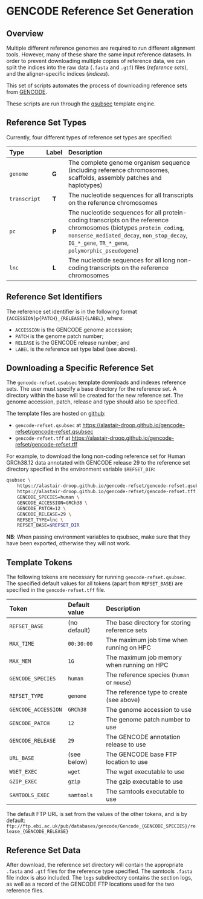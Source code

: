 # GENCODE Reference Set Generation

## Overview

Multiple different reference genomes are required to run different alignment tools. However, many of these share the same input reference datasets. In order to prevent downloading multiple copies of reference data, we can split the indices into the raw data (`.fasta` and `.gtf`) files (*reference sets*), and the aligner-specific indices (*indices*).

This set of scripts automates the process of downloading reference sets from [GENCODE](https://www.gencodegenes.org).

These scripts are run through the [qsubsec](https://github.com/alastair-droop/qsubsec) template engine.

## Reference Set Types

Currently, four different types of reference set types are specified:

Type | Label | Description
:----|:----:|:----
`genome` | **G** | The complete genome organism sequence (including reference chromosomes, scaffolds, assembly patches and haplotypes)
`transcript` | **T** | The nucleotide sequences for all transcripts on the reference chromosomes
`pc` | **P** | The nucleotide sequences for all protein-coding transcripts on the reference chromosomes (biotypes `protein_coding`, `nonsense_mediated_decay`, `non_stop_decay`, `IG_*_gene`, `TR_*_gene`, `polymorphic_pseudogene`)
`lnc` | **L** | The nucleotide sequences for all long non-coding transcripts on the reference chromosomes

## Reference Set Identifiers

The reference set identifier is in the following format `{ACCESSION}p{PATCH}_{RELEASE}{LABEL}`, where:

* `ACCESSION` is the GENCODE genome accession;
* `PATCH` is the genome patch number;
* `RELEASE` is the GENCODE release number; and
* `LABEL` is the reference set type label (see above).

## Downloading a Specific Reference Set

The `gencode-refset.qsubsec` template downloads and indexes reference sets. The user must specify a base directory for the reference set. A directory within the base will be created for the new reference set. The genome accession, patch, release and type should also be specified.

The template files are hosted on [github](https://alastair-droop.github.io/gencode-refset/):

* `gencode-refset.qsubsec` at <https://alastair-droop.github.io/gencode-refset/gencode-refset.qsubsec>
* `gencode-refset.tff` at <https://alastair-droop.github.io/gencode-refset/gencode-refset.tff>

For example, to download the long non-coding reference set for Human GRCh38.12 data annotated with GENCODE release 29 to the reference set directory specified in the environment variable `$REFSET_DIR`:

~~~bash
qsubsec \
    https://alastair-droop.github.io/gencode-refset/gencode-refset.qsubsec \
    https://alastair-droop.github.io/gencode-refset/gencode-refset.tff \
    GENCODE_SPECIES=human \
    GENCODE_ACCESSION=GRCh38 \
    GENCODE_PATCH=12 \
    GENCODE_RELEASE=29 \
    REFSET_TYPE=lnc \
    REFSET_BASE=$REFSET_DIR
~~~

**NB**: When passing environment variables to qsubsec, make sure that they have been exported, otherwise they will not work.

## Template Tokens

The following tokens are necessary for running `gencode-refset.qsubsec`. The specified default values for all tokens (apart from `REFSET_BASE`) are specified in the `gencode-refset.tff` file.

Token | Default value | Description
:-----|:--------------|:-----------
`REFSET_BASE` | (no default) | The base directory for storing reference sets
`MAX_TIME` | `00:30:00` | The maximum job time when running on HPC
`MAX_MEM` | `1G` | The maximum job memory when running on HPC
`GENCODE_SPECIES` | `human` | The reference species (`human` or `mouse`)
`REFSET_TYPE` | `genome` | The reference type to create (see above)
`GENCODE_ACCESSION` | `GRCh38` | The genome accession to use
`GENCODE_PATCH` | `12` | The genome patch number to use
`GENCODE_RELEASE` | `29` | The GENCODE annotation release to use
`URL_BASE` | (see below) | The GENCODE base FTP location to use
`WGET_EXEC` | `wget` | The wget executable to use
`GZIP_EXEC` | `gzip` | The gzip executable to use
`SAMTOOLS_EXEC` | `samtools` | The samtools executable to use

The default FTP URL is set from the values of the other tokens, and is by default:
`ftp://ftp.ebi.ac.uk/pub/databases/gencode/Gencode_{GENCODE_SPECIES}/release_{GENCODE_RELEASE}`

## Reference Set Data

After download, the reference set directory will contain the appropriate `.fasta` and `.gtf` files for the reference type specified. The samtools `.fasta` file index is also included. The `logs` subdirectory contains the section logs, as well as a record of the GENCODE FTP locations used for the two reference files.